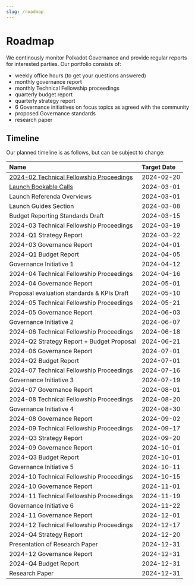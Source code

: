 ```yaml
---
slug: /roadmap
---
```

# Roadmap
We continously monitor Polkadot Governance and provide regular reports for interested parties. Our portfolio consists of:
- weekly office hours (to get your questions answered)
- monthly governance report
- monthly Technical Fellowship proceedings
- quarterly budget report
- quarterly strategy report
- 6 Governance initiatives on focus topics as agreed with the community
- proposed Governance standards
- research paper

## Timeline
Our planned timeline is as follows, but can be subject to change:

| Name                                       | Target Date |
|:-------------------------------------------|:------------|
| [2024-02 Technical Fellowship Proceedings](https://forum.polkadot.network/t/technical-fellowship-opendev-call-2024-02-20/6355)   | 2024-02-20  |
| [Launch Bookable Calls](/booking)          | 2024-03-01  |
| Launch Referenda Overviews                 | 2024-03-01  |
| Launch Guides Section                      | 2024-03-08  |
| Budget Reporting Standards Draft           | 2024-03-15  |
| 2024-03 Technical Fellowship Proceedings   | 2024-03-19  |
| 2024-Q1 Strategy Report                    | 2024-03-22  |
| 2024-03 Governance Report                  | 2024-04-01  |
| 2024-Q1 Budget Report                      | 2024-04-05  |
| Governance Initiative 1                    | 2024-04-12  |
| 2024-04 Technical Fellowship Proceedings   | 2024-04-16  |
| 2024-04 Governance Report                  | 2024-05-01  |
| Proposal evaluation standards & KPIs Draft | 2024-05-10  |
| 2024-05 Technical Fellowship Proceedings   | 2024-05-21  |
| 2024-05 Governance Report                  | 2024-06-03  |
| Governance Initiative 2                    | 2024-06-07  |
| 2024-06 Technical Fellowship Proceedings   | 2024-06-18  |
| 2024-Q2 Strategy Report + Budget Proposal  | 2024-06-21  |
| 2024-06 Governance Report                  | 2024-07-01  |
| 2024-Q2 Budget Report                      | 2024-07-01  |
| 2024-07 Technical Fellowship Proceedings   | 2024-07-16  |
| Governance Initiative 3                    | 2024-07-19  |
| 2024-07 Governance Report                  | 2024-08-01  |
| 2024-08 Technical Fellowship Proceedings   | 2024-08-20  |
| Governance Initiative 4                    | 2024-08-30  |
| 2024-08 Governance Report                  | 2024-09-02  |
| 2024-09 Technical Fellowship Proceedings   | 2024-09-17  |
| 2024-Q3 Strategy Report                    | 2024-09-20  |
| 2024-09 Governance Report                  | 2024-10-01  |
| 2024-Q3 Budget Report                      | 2024-10-01  |
| Governance Initiative 5                    | 2024-10-11  |
| 2024-10 Technical Fellowship Proceedings   | 2024-10-15  |
| 2024-10 Governance Report                  | 2024-11-01  |
| 2024-11 Technical Fellowship Proceedings   | 2024-11-19  |
| Governance Initiative 6                    | 2024-11-22  |
| 2024-11 Governance Report                  | 2024-12-01  |
| 2024-12 Technical Fellowship Proceedings   | 2024-12-17  |
| 2024-Q4 Strategy Report                    | 2024-12-20  |
| Presentation of Research Paper             | 2024-12-31  |
| 2024-12 Governance Report                  | 2024-12-31  |
| 2024-Q4 Budget Report                      | 2024-12-31  |
| Research Paper                             | 2024-12-31  |
